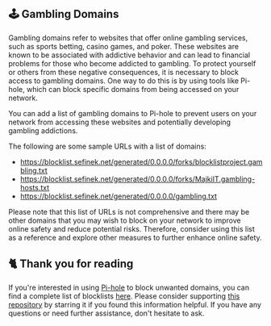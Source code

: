 <!-- [[> SEO
###### Title: 
###### Description: 
###### Tags: 
###### Canonical: /viewer/info/block/Gambling
]]> -->

## 🕹️ Gambling Domains
Gambling domains refer to websites that offer online gambling services, such as sports betting, casino games, and poker.
These websites are known to be associated with addictive behavior and can lead to financial problems for those who become addicted to gambling.
To protect yourself or others from these negative consequences, it is necessary to block access to gambling domains.
One way to do this is by using tools like Pi-hole, which can block specific domains from being accessed on your network.

You can add a list of gambling domains to Pi-hole to prevent users on your network from accessing these websites and potentially developing gambling addictions.

The following are some sample URLs with a list of domains:
- https://blocklist.sefinek.net/generated/0.0.0.0/forks/blocklistproject.gambling.txt
- https://blocklist.sefinek.net/generated/0.0.0.0/forks/MajkiIT.gambling-hosts.txt
- https://blocklist.sefinek.net/generated/0.0.0.0/gambling.txt

Please note that this list of URLs is not comprehensive and there may be other domains that you may wish to block on your network to improve online safety and reduce potential risks.
Therefore, consider using this list as a reference and explore other measures to further enhance online safety.

## 🐈 Thank you for reading
If you're interested in using [Pi-hole](../What%20is%20Pi-hole.md) to block unwanted domains, you can find a complete list of blocklists [here](../../../lists/md/Pi-hole.md).
Please consider supporting [this repository](https://github.com/sefinek24/Sefinek-Blocklist-Collection) by starring it if you found this information helpful.
If you have any questions or need further assistance, don't hesitate to ask.